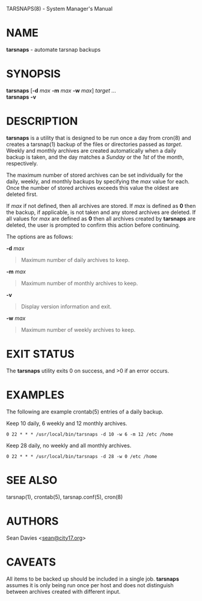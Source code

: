 TARSNAPS(8) - System Manager's Manual

# NAME

**tarsnaps** - automate tarsnap backups

# SYNOPSIS

**tarsnaps**
\[**-d**&nbsp;*max*&nbsp;**-m**&nbsp;*max*&nbsp;**-w**&nbsp;*max*]
*target&nbsp;...*  
**tarsnaps**
**-v**

# DESCRIPTION

**tarsnaps**
is a utility that is designed to be run once a day from
cron(8)
and creates a
tarsnap(1)
backup of the files or directories passed as
*target*.
Weekly and monthly archives are created automatically when a daily backup is
taken, and the day matches a
*Sunday*
or the
*1st*
of the month, respectively.

The maximum number of stored archives can be set individually for the daily,
weekly, and monthly backups by specifying the
*max*
value for each.
Once the number of stored archives exceeds this value the oldest are deleted
first.

If
*max*
if not defined, then all archives are stored.
If
*max*
is defined as
**0**
then the backup, if applicable, is not taken and any stored archives
are deleted.
If all values for
*max*
are defined as
**0**
then all archives created by
**tarsnaps**
are deleted, the user is prompted to confirm this action before
continuing.

The options are as follows:

**-d** *max*

> Maximum number of daily archives to keep.

**-m** *max*

> Maximum number of monthly archives to keep.

**-v**

> Display version information and exit.

**-w** *max*

> Maximum number of weekly archives to keep.

# EXIT STATUS

The **tarsnaps** utility exits&#160;0 on success, and&#160;&gt;0 if an error occurs.

# EXAMPLES

The following are example
crontab(5)
entries of a daily backup.

Keep 10 daily, 6 weekly and 12 monthly archives.

	0 22 * * * /usr/local/bin/tarsnaps -d 10 -w 6 -m 12 /etc /home

Keep 28 daily, no weekly and all monthly archives.

	0 22 * * * /usr/local/bin/tarsnaps -d 28 -w 0 /etc /home

# SEE ALSO

tarsnap(1),
crontab(5),
tarsnap.conf(5),
cron(8)

# AUTHORS

Sean Davies &lt;[sean@city17.org](mailto:sean@city17.org)&gt;

# CAVEATS

All items to be backed up should be included in a single job.
**tarsnaps**
assumes it is only being run once per host and does not distinguish between
archives created with different input.
